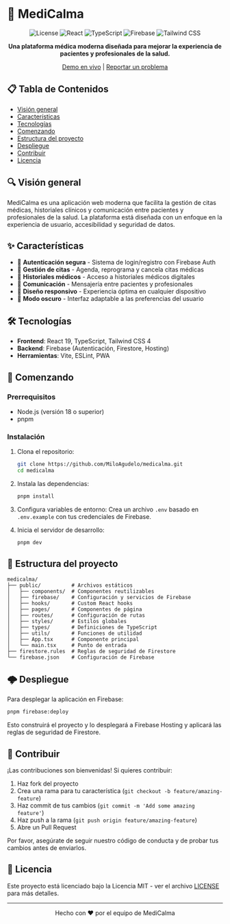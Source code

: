 # 🏥 MediCalma

<div align="center">

![License](https://img.shields.io/github/license/MiloAgudelo/medicalma)
![React](https://img.shields.io/badge/React-19.1-61DAFB?logo=react&logoColor=white)
![TypeScript](https://img.shields.io/badge/TypeScript-5.8-3178C6?logo=typescript&logoColor=white)
![Firebase](https://img.shields.io/badge/Firebase-11.7-FFCA28?logo=firebase&logoColor=black)
![Tailwind CSS](https://img.shields.io/badge/Tailwind_CSS-4.1-38B2AC?logo=tailwind-css&logoColor=white)

**Una plataforma médica moderna diseñada para mejorar la experiencia de pacientes y profesionales de la salud.**

[Demo en vivo](https://medicalma-iuva.web.app) | [Reportar un problema](https://github.com/MiloAgudelo/medicalma/issues)

</div>

## 📋 Tabla de Contenidos

- [Visión general](#-visión-general)
- [Características](#-características)
- [Tecnologías](#-tecnologías)
- [Comenzando](#-comenzando)
- [Estructura del proyecto](#-estructura-del-proyecto)
- [Despliegue](#-despliegue)
- [Contribuir](#-contribuir)
- [Licencia](#-licencia)

## 🔍 Visión general

MediCalma es una aplicación web moderna que facilita la gestión de citas médicas, historiales clínicos y comunicación entre pacientes y profesionales de la salud. La plataforma está diseñada con un enfoque en la experiencia de usuario, accesibilidad y seguridad de datos.

## ✨ Características

- 🔐 **Autenticación segura** - Sistema de login/registro con Firebase Auth
- 📅 **Gestión de citas** - Agenda, reprograma y cancela citas médicas
- 📝 **Historiales médicos** - Acceso a historiales médicos digitales
- 💬 **Comunicación** - Mensajería entre pacientes y profesionales
- 📱 **Diseño responsivo** - Experiencia óptima en cualquier dispositivo
- 🌙 **Modo oscuro** - Interfaz adaptable a las preferencias del usuario

## 🛠 Tecnologías

- **Frontend**: React 19, TypeScript, Tailwind CSS 4
- **Backend**: Firebase (Autenticación, Firestore, Hosting)
- **Herramientas**: Vite, ESLint, PWA

## 🚀 Comenzando

### Prerrequisitos

- Node.js (versión 18 o superior)
- pnpm

### Instalación

1. Clona el repositorio:
   ```bash
   git clone https://github.com/MiloAgudelo/medicalma.git
   cd medicalma
   ```

2. Instala las dependencias:
   ```bash
   pnpm install
   ```

3. Configura variables de entorno:
   Crea un archivo `.env` basado en `.env.example` con tus credenciales de Firebase.

4. Inicia el servidor de desarrollo:
   ```bash
   pnpm dev
   ```

## 📁 Estructura del proyecto

```
medicalma/
├── public/          # Archivos estáticos
│   ├── components/  # Componentes reutilizables
│   ├── firebase/    # Configuración y servicios de Firebase
│   ├── hooks/       # Custom React hooks
│   ├── pages/       # Componentes de página
│   ├── routes/      # Configuración de rutas
│   ├── styles/      # Estilos globales
│   ├── types/       # Definiciones de TypeScript
│   ├── utils/       # Funciones de utilidad
│   ├── App.tsx      # Componente principal
│   └── main.tsx     # Punto de entrada
├── firestore.rules  # Reglas de seguridad de Firestore
└── firebase.json    # Configuración de Firebase
```

## 🌩 Despliegue

Para desplegar la aplicación en Firebase:

```bash
pnpm firebase:deploy
```

Esto construirá el proyecto y lo desplegará a Firebase Hosting y aplicará las reglas de seguridad de Firestore.

## 👥 Contribuir

¡Las contribuciones son bienvenidas! Si quieres contribuir:

1. Haz fork del proyecto
2. Crea una rama para tu característica (`git checkout -b feature/amazing-feature`)
3. Haz commit de tus cambios (`git commit -m 'Add some amazing feature'`)
4. Haz push a la rama (`git push origin feature/amazing-feature`)
5. Abre un Pull Request

Por favor, asegúrate de seguir nuestro código de conducta y de probar tus cambios antes de enviarlos.

## 📄 Licencia

Este proyecto está licenciado bajo la Licencia MIT - ver el archivo [LICENSE](LICENSE) para más detalles.

---

<div align="center">
  Hecho con ❤️ por el equipo de MediCalma
</div>
